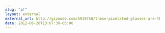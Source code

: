 ```yaml
---
slug: "pf"
layout: external
external_url: http://gizmodo.com/5919768/these-pixelated-glasses-are-the-definition-of-computer+geek-chic
date: 2012-06-20T13:07:30-05:00
---
```

